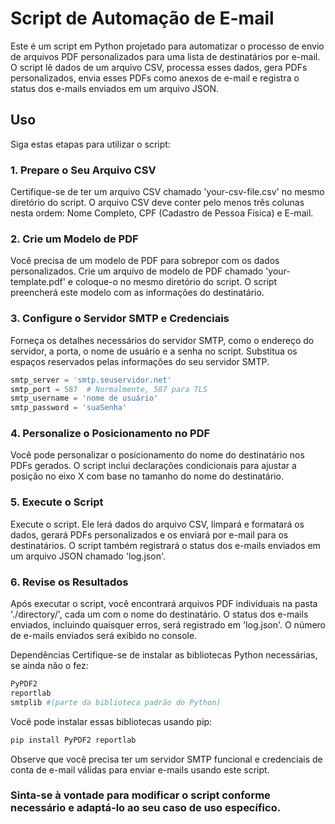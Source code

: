 # Script de Automação de E-mail

Este é um script em Python projetado para automatizar o processo de envio de arquivos PDF personalizados para uma lista de destinatários por e-mail. O script lê dados de um arquivo CSV, processa esses dados, gera PDFs personalizados, envia esses PDFs como anexos de e-mail e registra o status dos e-mails enviados em um arquivo JSON.

## Uso

Siga estas etapas para utilizar o script:

### 1. Prepare o Seu Arquivo CSV

Certifique-se de ter um arquivo CSV chamado 'your-csv-file.csv' no mesmo diretório do script. O arquivo CSV deve conter pelo menos três colunas nesta ordem: Nome Completo, CPF (Cadastro de Pessoa Física) e E-mail.

### 2. Crie um Modelo de PDF

Você precisa de um modelo de PDF para sobrepor com os dados personalizados. Crie um arquivo de modelo de PDF chamado 'your-template.pdf' e coloque-o no mesmo diretório do script. O script preencherá este modelo com as informações do destinatário.

### 3. Configure o Servidor SMTP e Credenciais

Forneça os detalhes necessários do servidor SMTP, como o endereço do servidor, a porta, o nome de usuário e a senha no script. Substitua os espaços reservados pelas informações do seu servidor SMTP.

```python
smtp_server = 'smtp.seuservidor.net'
smtp_port = 587  # Normalmente, 587 para TLS
smtp_username = 'nome de usuário'
smtp_password = 'suaSenha'
```


### 4. Personalize o Posicionamento no PDF
Você pode personalizar o posicionamento do nome do destinatário nos PDFs gerados. O script inclui declarações condicionais para ajustar a posição no eixo X com base no tamanho do nome do destinatário.

### 5. Execute o Script
Execute o script. Ele lerá dados do arquivo CSV, limpará e formatará os dados, gerará PDFs personalizados e os enviará por e-mail para os destinatários. O script também registrará o status dos e-mails enviados em um arquivo JSON chamado 'log.json'.

### 6. Revise os Resultados
Após executar o script, você encontrará arquivos PDF individuais na pasta './directory/', cada um com o nome do destinatário. O status dos e-mails enviados, incluindo quaisquer erros, será registrado em 'log.json'. O número de e-mails enviados será exibido no console.

Dependências
Certifique-se de instalar as bibliotecas Python necessárias, se ainda não o fez:

```python
PyPDF2
reportlab
smtplib #(parte da biblioteca padrão do Python)
```

Você pode instalar essas bibliotecas usando pip:

```python
pip install PyPDF2 reportlab
```

Observe que você precisa ter um servidor SMTP funcional e credenciais de conta de e-mail válidas para enviar e-mails usando este script.

### Sinta-se à vontade para modificar o script conforme necessário e adaptá-lo ao seu caso de uso específico.

